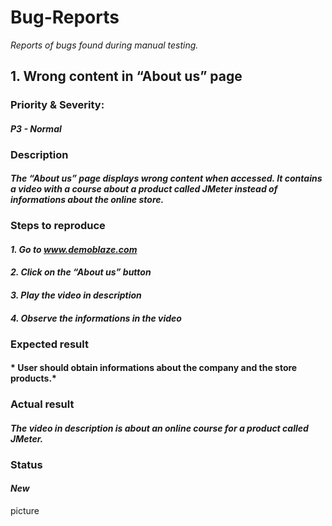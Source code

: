 # Bug-Reports
*Reports of bugs found during manual testing.*

## 1. Wrong content in “About us” page
### Priority & Severity: 
#### *P3 - Normal*
### Description
#### *The “About us” page displays wrong content when accessed. It contains a video with a course about a product called JMeter instead of informations about the online store.*
### Steps to reproduce
#### *1. Go to www.demoblaze.com*
#### *2. Click on the “About us” button*
#### *3. Play the video in description*
#### *4. Observe the informations in the video*
### Expected result
#### * User should obtain informations about the company and the store products.*
### Actual result
#### *The video in description is about an online course for a product called JMeter.*
### Status
#### *New*
picture
